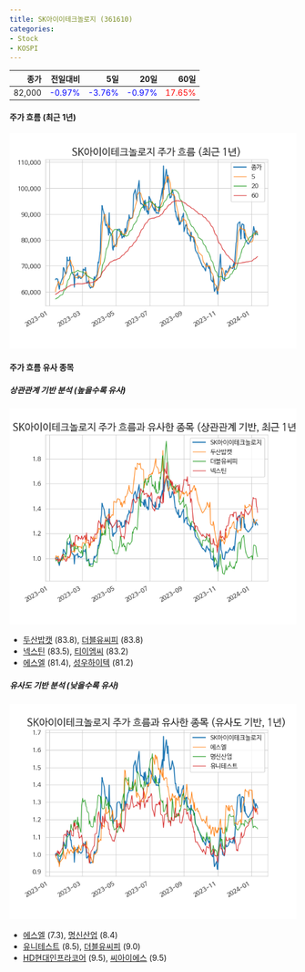 ```yaml
---
title: SK아이이테크놀로지 (361610)
categories:
- Stock
- KOSPI
---
```


|종가|전일대비|5일|20일|60일|
|---:|-------:|--:|---:|---:|
|82,000|<span style="color: blue">-0.97%</span>|<span style="color: blue">-3.76%</span>|<span style="color: blue">-0.97%</span>|<span style="color: red">17.65%</span>|

<!-- more -->


#### 주가 흐름 (최근 1년)
![361610](/assets/images/stock/361610.png)


#### 주가 흐름 유사 종목


##### 상관관계 기반 분석 (높을수록 유사)
![361610](/assets/images/stock/361610_corr.png)
- [두산밥캣](/241560/) (83.8), [더블유씨피](/393890/) (83.8)
- [넥스틴](/348210/) (83.5), [티이엠씨](/425040/) (83.2)
- [에스엘](/005850/) (81.4), [성우하이텍](/015750/) (81.2)


##### 유사도 기반 분석 (낮을수록 유사)	
![361610](/assets/images/stock/361610_sim.png)
- [에스엘](/005850/) (7.3), [명신산업](/009900/) (8.4)
- [유니테스트](/086390/) (8.5), [더블유씨피](/393890/) (9.0)
- [HD현대인프라코어](/042670/) (9.5), [씨아이에스](/222080/) (9.5)
